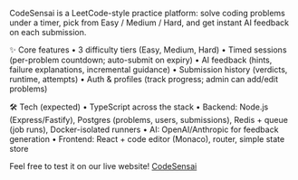 CodeSensai is a LeetCode-style practice platform: solve coding problems under a timer, pick from Easy / Medium / Hard, and get instant AI feedback on each submission.

✨ Core features
	•	3 difficulty tiers (Easy, Medium, Hard)
	•	Timed sessions (per-problem countdown; auto-submit on expiry)
	•	AI feedback (hints, failure explanations, incremental guidance)
	•	Submission history (verdicts, runtime, attempts)
	•	Auth & profiles (track progress; admin can add/edit problems)

🛠 Tech (expected)
	•	TypeScript across the stack
	•	Backend: Node.js (Express/Fastify), Postgres (problems, users, submissions), Redis + queue (job runs), Docker-isolated runners
	•	AI: OpenAI/Anthropic for feedback generation
	•	Frontend: React + code editor (Monaco), router, simple state store
 
Feel free to test it on our live website!
[CodeSensai](https://codesensai.study)
